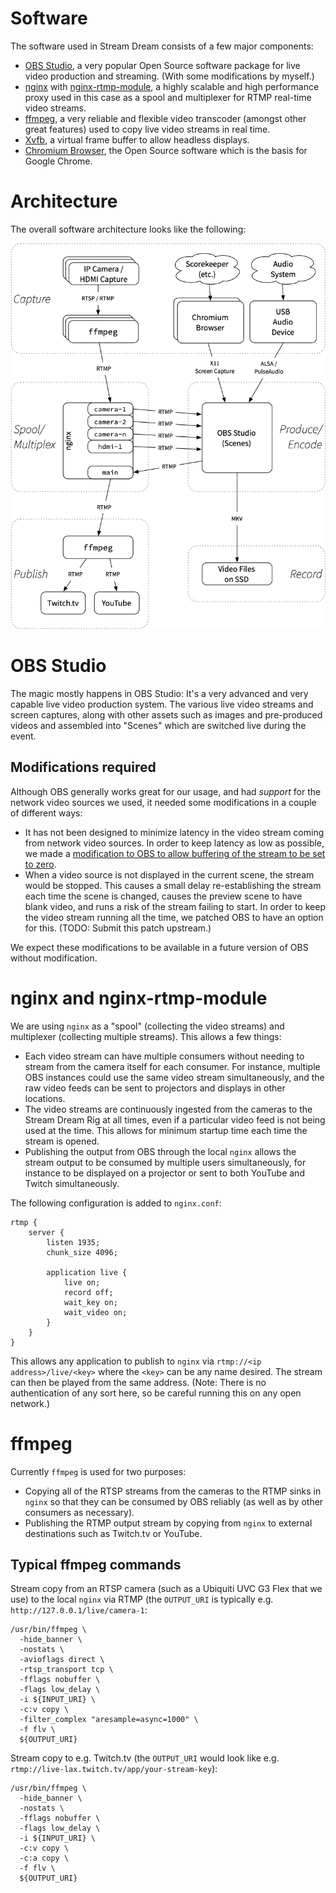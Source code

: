 # Software

The software used in Stream Dream consists of a few major components:

* [OBS Studio](https://obsproject.com/), a very popular Open Source software package for live video production and streaming. (With some modifications by myself.)
* [nginx](https://nginx.org/en/) with [nginx-rtmp-module](https://github.com/arut/nginx-rtmp-module), a highly scalable and high performance proxy used in this case as a spool and multiplexer for RTMP real-time video streams.
* [ffmpeg](https://www.ffmpeg.org/), a very reliable and flexible video transcoder (amongst other great features) used to copy live video streams in real time.
* [Xvfb](https://www.x.org/releases/X11R7.6/doc/man/man1/Xvfb.1.xhtml), a virtual frame buffer to allow headless displays.
* [Chromium Browser](https://www.chromium.org/), the Open Source software which is the basis for Google Chrome.

# Architecture

The overall software architecture looks like the following:

![Stream Dream Software Architecture](images/architecture/software_architecture.png)

# OBS Studio

The magic mostly happens in OBS Studio: It's a very advanced and very capable live video production system. The various live video streams and screen captures, along with other assets such as images and pre-produced videos and assembled into "Scenes" which are switched live during the event.

## Modifications required

Although OBS generally works great for our usage, and had _support_ for the network video sources we used, it needed some modifications in a couple of different ways:
* It has not been designed to minimize latency in the video stream coming from network video sources. In order to keep latency as low as possible, we made a [modification to OBS to allow buffering of the stream to be set to zero](https://github.com/obsproject/obs-studio/pull/2384).
* When a video source is not displayed in the current scene, the stream would be stopped. This causes a small delay re-establishing the stream each time the scene is changed, causes the preview scene to have blank video, and runs a risk of the stream failing to start. In order to keep the video stream running all the time, we patched OBS to have an option for this. (TODO: Submit this patch upstream.)

We expect these modifications to be available in a future version of OBS without modification.

# nginx and nginx-rtmp-module

We are using `nginx` as a "spool" (collecting the video streams) and multiplexer (collecting multiple streams). This allows a few things:
* Each video stream can have multiple consumers without needing to stream from the camera itself for each consumer. For instance, multiple OBS instances could use the same video stream simultaneously, and the raw video feeds can be sent to projectors and displays in other locations.
* The video streams are continuously ingested from the cameras to the Stream Dream Rig at all times, even if a particular video feed is not being used at the time. This allows for minimum startup time each time the stream is opened.
* Publishing the output from OBS through the local `nginx` allows the stream output to be consumed by multiple users simultaneously, for instance to be displayed on a projector or sent to both YouTube and Twitch simultaneously.

The following configuration is added to `nginx.conf`:

```
rtmp {
    server {
        listen 1935;
        chunk_size 4096;

        application live {
            live on;
            record off;
            wait_key on;
            wait_video on;
        }
    }
}
```

This allows any application to publish to `nginx` via `rtmp://<ip address>/live/<key>` where the `<key>` can be any name desired. The stream can then be played from the same address. (Note: There is no authentication of any sort here, so be careful running this on any open network.)

# ffmpeg

Currently `ffmpeg` is used for two purposes:

* Copying all of the RTSP streams from the cameras to the RTMP sinks in `nginx` so that they can be consumed by OBS reliably (as well as by other consumers as necessary).
* Publishing the RTMP output stream by copying from `nginx` to external destinations such as Twitch.tv or YouTube.

## Typical ffmpeg commands

Stream copy from an RTSP camera (such as a Ubiquiti UVC G3 Flex that we use) to the local `nginx` via RTMP (the `OUTPUT_URI` is typically e.g. `http://127.0.0.1/live/camera-1`:

```
/usr/bin/ffmpeg \
  -hide_banner \
  -nostats \
  -avioflags direct \
  -rtsp_transport tcp \
  -fflags nobuffer \
  -flags low_delay \
  -i ${INPUT_URI} \
  -c:v copy \
  -filter_complex "aresample=async=1000" \
  -f flv \
  ${OUTPUT_URI}
```

Stream copy to e.g. Twitch.tv (the `OUTPUT_URI` would look like e.g. `rtmp://live-lax.twitch.tv/app/your-stream-key`):

```
/usr/bin/ffmpeg \
  -hide_banner \
  -nostats \
  -fflags nobuffer \
  -flags low_delay \
  -i ${INPUT_URI} \
  -c:v copy \
  -c:a copy \
  -f flv \
  ${OUTPUT_URI}
```